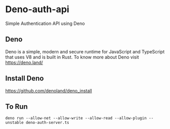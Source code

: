 # Deno-auth-api

Simple Authentication API using Deno 

## Deno 

Deno is a simple, modern and secure runtime for JavaScript and TypeScript that uses V8 and is built in Rust.
To know more about Deno visit https://deno.land/

## Install Deno

https://github.com/denoland/deno_install

## To Run 

```
deno run --allow-net --allow-write --allow-read --allow-plugin --unstable deno-auth-server.ts

```